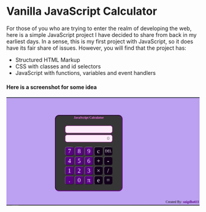 <h1>Vanilla JavaScript Calculator</h1>
<p>For those of you who are trying to enter the realm of developing the web, here is a simple JavaScript project I have decided to share from back in my earliest days. In a sense, this is my first project with JavaScript, so it does have its fair share of issues. However, you will find that the project has:</p>
<ul>
    <li>Structured HTML Markup</li>
    <li>CSS with classes and id selectors</li>
    <li>JavaScript with functions, variables and event handlers</li>
</ul>
<h4>Here is a screenshot for some idea</h4>
<img src="./screenshots/window.png"/>